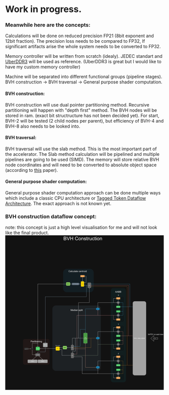 # Work in progress.

### Meanwhile here are the concepts:

Calculations will be done on reduced precision FP21 (8bit exponent and 12bit fraction). The precision loss needs to be compared to FP32, If significant artifacts arise the whole system needs to be converted to FP32.

Memory controller will be written from scratch (idealy). JEDEC standart and [UberDDR3](https://github.com/AngeloJacobo/UberDDR3) will be used as reference. (UberDDR3 is great but I would like to have my custom memory controller)

Machine will be separated into different functional groups (pipeline stages). BVH construction -> BVH traversal -> General purpose shader computation.

#### BVH construction:
BVH construction will use dual pointer partitioning method. Recursive partitioning will happen with "depth first" method. The BVH nodes will be stored in ram. (exact bit structructure has not been decided yet). For start, BVH-2 will be tested (2 child nodes per parent), but efficiency of BVH-4 and BVH-8 also needs to be looked into.

#### BVH traversal:
BVH traversal will use the slab method. This is the most important part of the accelerator. The Slab method calculation will be pipelined and multiple pipelines are going to be used (SIMD). The memory will store relative BVH node coordinates and will need to be converted to absolute object space (according to [this](https://arxiv.org/html/2505.24653v1) paper).

#### General purpose shader computation:
General purpose shader computation approach can be done multiple ways which include a classic CPU architecture or [Tagged Token Dataflow Architecture](https://csg.csail.mit.edu/pubs/memos/Memo-281/Memo-281.pdf). The exact approach is not known yet.


### BVH construction dataflow concept:
note: this concept is just a high level visualisation for me and will not look like the final product.
![image info](docs/BVH_construction_concept.png)



